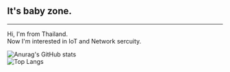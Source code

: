 ## It's baby zone.
----
Hi, I'm from Thailand. <br>
Now I'm interested in IoT and Network sercuity. <br>


![Anurag's GitHub stats](https://github-readme-stats.vercel.app/api?username=itsmebabysmiley&show_icons=true&theme=dracula)
<br>
![Top Langs](https://github-readme-stats.vercel.app/api/top-langs/?username=itsmebabysmiley&theme=dracula&layout=compact)

